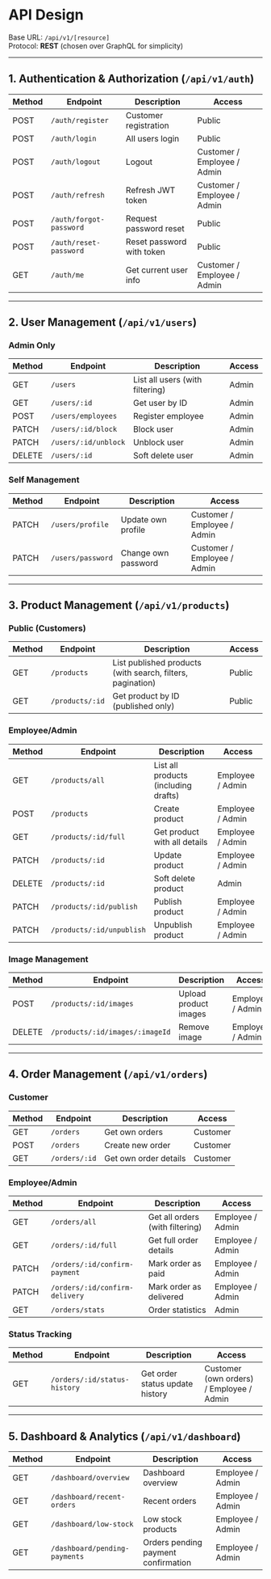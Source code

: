 # API Design

Base URL: `/api/v1/[resource]`  
Protocol: **REST** (chosen over GraphQL for simplicity)

---

## 1. Authentication & Authorization (`/api/v1/auth`)

| Method | Endpoint               | Description                  | Access    |
|--------|-------------------------|------------------------------|-----------|
| POST   | `/auth/register`        | Customer registration        | Public    |
| POST   | `/auth/login`           | All users login              | Public    |
| POST   | `/auth/logout`          | Logout                       | Customer / Employee / Admin |
| POST   | `/auth/refresh`         | Refresh JWT token            | Customer / Employee / Admin |
| POST   | `/auth/forgot-password` | Request password reset       | Public    |
| POST   | `/auth/reset-password`  | Reset password with token    | Public    |
| GET    | `/auth/me`              | Get current user info        | Customer / Employee / Admin |

---

## 2. User Management (`/api/v1/users`)

### Admin Only
| Method | Endpoint              | Description         | Access |
|--------|------------------------|---------------------|--------|
| GET    | `/users`               | List all users (with filtering) | Admin |
| GET    | `/users/:id`           | Get user by ID      | Admin |
| POST   | `/users/employees`     | Register employee   | Admin |
| PATCH  | `/users/:id/block`     | Block user          | Admin |
| PATCH  | `/users/:id/unblock`   | Unblock user        | Admin |
| DELETE | `/users/:id`           | Soft delete user    | Admin |

### Self Management
| Method | Endpoint              | Description          | Access |
|--------|------------------------|----------------------|--------|
| PATCH  | `/users/profile`       | Update own profile   | Customer / Employee / Admin |
| PATCH  | `/users/password`      | Change own password  | Customer / Employee / Admin |

---

## 3. Product Management (`/api/v1/products`)

### Public (Customers)
| Method | Endpoint                  | Description         | Access   |
|--------|----------------------------|---------------------|----------|
| GET    | `/products`                | List published products (with search, filters, pagination) | Public |
| GET    | `/products/:id`            | Get product by ID (published only) | Public |

### Employee/Admin
| Method | Endpoint                  | Description          | Access   |
|--------|----------------------------|----------------------|----------|
| GET    | `/products/all`            | List all products (including drafts) | Employee / Admin |
| POST   | `/products`                | Create product       | Employee / Admin |
| GET    | `/products/:id/full`       | Get product with all details | Employee / Admin |
| PATCH  | `/products/:id`            | Update product       | Employee / Admin |
| DELETE | `/products/:id`            | Soft delete product  | Admin |
| PATCH  | `/products/:id/publish`    | Publish product      | Employee / Admin |
| PATCH  | `/products/:id/unpublish`  | Unpublish product    | Employee / Admin |

### Image Management
| Method | Endpoint                                | Description            | Access   |
|--------|------------------------------------------|------------------------|----------|
| POST   | `/products/:id/images`                   | Upload product images  | Employee / Admin |
| DELETE | `/products/:id/images/:imageId`          | Remove image           | Employee / Admin |

---

## 4. Order Management (`/api/v1/orders`)

### Customer
| Method | Endpoint             | Description           | Access   |
|--------|-----------------------|-----------------------|----------|
| GET    | `/orders`             | Get own orders        | Customer |
| POST   | `/orders`             | Create new order      | Customer |
| GET    | `/orders/:id`         | Get own order details | Customer |

### Employee/Admin
| Method | Endpoint                       | Description           | Access   |
|--------|---------------------------------|-----------------------|----------|
| GET    | `/orders/all`                   | Get all orders (with filtering) | Employee / Admin |
| GET    | `/orders/:id/full`              | Get full order details | Employee / Admin |
| PATCH  | `/orders/:id/confirm-payment`   | Mark order as paid    | Employee / Admin |
| PATCH  | `/orders/:id/confirm-delivery`  | Mark order as delivered | Employee / Admin |
| GET    | `/orders/stats`                 | Order statistics      | Admin |

### Status Tracking
| Method | Endpoint                        | Description            | Access   |
|--------|----------------------------------|------------------------|----------|
| GET    | `/orders/:id/status-history`     | Get order status update history | Customer (own orders) / Employee / Admin |

---

## 5. Dashboard & Analytics (`/api/v1/dashboard`)

| Method | Endpoint                   | Description                  | Access   |
|--------|-----------------------------|------------------------------|----------|
| GET    | `/dashboard/overview`       | Dashboard overview           | Employee / Admin |
| GET    | `/dashboard/recent-orders`  | Recent orders                | Employee / Admin |
| GET    | `/dashboard/low-stock`      | Low stock products           | Employee / Admin |
| GET    | `/dashboard/pending-payments` | Orders pending payment confirmation | Employee / Admin |
